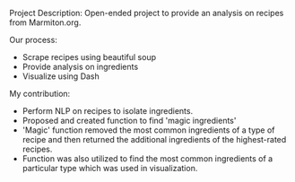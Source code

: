Project Description:
Open-ended project to provide an analysis on recipes from Marmiton.org.

Our process:
- Scrape recipes using beautiful soup
- Provide analysis on ingredients
- Visualize using Dash

My contribution:
- Perform NLP on recipes to isolate ingredients.
- Proposed and created function to find 'magic ingredients'
- 'Magic' function removed the most common ingredients of a type of recipe and then returned the additional ingredients of the highest-rated recipes.
- Function was also utilized to find the most common ingredients of a particular type which was used in visualization.

